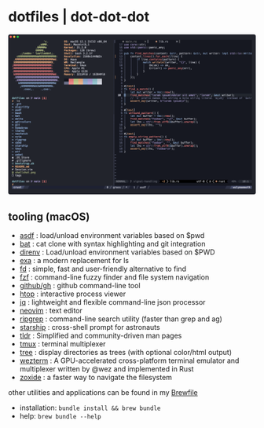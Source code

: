 # dotfiles | dot-dot-dot

![](./shellshot.png)

## tooling (macOS)

- [asdf](https://direnv.net/) : load/unload environment variables based on $pwd
- [bat](https://github.com/sharkdp/bat) : cat clone with syntax highlighting and git integration
- [direnv](https://direnv.net/) : Load/unload environment variables based on $PWD
- [exa](https://github.com/ogham/exa) : a modern replacement for ls
- [fd](https://github.com/sharkdp/fd) : simple, fast and user-friendly alternative to find
- [fzf](https://github.com/junegunn/fzf) : command-line fuzzy finder and file system navigation
- [github/gh](https://github.com/cli/cli) : github command-line tool
- [htop](https://github.com/htop-dev/htop) : interactive process viewer
- [jq](https://stedolan.github.io/jq/) : lightweight and flexible command-line json processor
- [neovim](https://github.com/neovim/neovim) : text editor
- [ripgrep](https://github.com/burntsushi/ripgrep) : command-line search utility (faster than grep and ag)
- [starship](https://starship.rs) : cross-shell prompt for astronauts
- [tldr](https://tldr.sh/) : Simplified and community-driven man pages
- [tmux](https://github.com/tmux/tmux) : terminal multiplexer
- [tree](http://mama.indstate.edu/users/ice/tree) : display directories as trees (with optional color/html output)
- [wezterm](https://wezfurlong.org/wezterm/) : A GPU-accelerated cross-platform terminal emulator and multiplexer written by @wez and implemented in Rust
- [zoxide](https://github.com/ajeetdsouza/zoxide) : a faster way to navigate the filesystem

other utilities and applications can be found in my [Brewfile](./homebrew/Brewfile)
- installation: `bundle install && brew bundle`
- help: `brew bundle --help`
